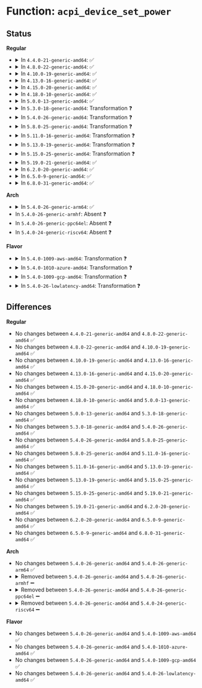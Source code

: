# Function: <code>acpi_device_set_power</code>

## Status
<b>Regular</b>
<ul>
<li>
<details>
<summary>In <code>4.4.0-21-generic-amd64</code>: ✅</summary>

```c
int acpi_device_set_power(struct acpi_device * device, int state)
```

```json
{
  "name": "acpi_device_set_power",
  "collision_type": "Unique Global",
  "inline_type": "No",
  "funcs": [
    {
      "addr": 18446744071583550921,
      "name": "acpi_device_set_power",
      "external": true,
      "loc": "drivers/acpi/device_pm.c:149",
      "file": "drivers/acpi/device_pm.c",
      "inline": "seen, unknown",
      "caller_inline": [],
      "caller_func": [
        "drivers/pci/hotplug/acpiphp_glue.c:acpiphp_rescan_slot",
        "drivers/pci/pci-acpi.c:acpi_pci_set_power_state",
        "drivers/acpi/device_pm.c:acpi_bus_set_power",
        "drivers/acpi/device_pm.c:acpi_device_update_power",
        "drivers/acpi/scan.c:acpi_bus_trim",
        "drivers/acpi/fan.c:fan_set_cur_state",
        "drivers/pnp/pnpacpi/core.c:pnpacpi_suspend",
        "drivers/pnp/pnpacpi/core.c:pnpacpi_disable_resources",
        "drivers/pnp/pnpacpi/core.c:pnpacpi_set_resources"
      ]
    }
  ],
  "symbols": [
    {
      "addr": 18446744071583550921,
      "name": "acpi_device_set_power",
      "section": ".text",
      "bind": "STB_GLOBAL",
      "size": 464
    }
  ]
}
```
</details>
</li>
<li>
<details>
<summary>In <code>4.8.0-22-generic-amd64</code>: ✅</summary>

```c
int acpi_device_set_power(struct acpi_device * device, int state)
```

```json
{
  "name": "acpi_device_set_power",
  "collision_type": "Unique Global",
  "inline_type": "No",
  "funcs": [
    {
      "addr": 18446744071583872348,
      "name": "acpi_device_set_power",
      "external": true,
      "loc": "drivers/acpi/device_pm.c:150",
      "file": "drivers/acpi/device_pm.c",
      "inline": "seen, unknown",
      "caller_inline": [],
      "caller_func": [
        "drivers/pci/hotplug/acpiphp_glue.c:acpiphp_rescan_slot",
        "drivers/pci/pci-acpi.c:acpi_pci_set_power_state",
        "drivers/acpi/device_pm.c:acpi_device_update_power",
        "drivers/acpi/device_pm.c:acpi_bus_set_power",
        "drivers/acpi/scan.c:acpi_bus_trim",
        "drivers/acpi/fan.c:fan_set_cur_state",
        "drivers/pnp/pnpacpi/core.c:pnpacpi_resume",
        "drivers/pnp/pnpacpi/core.c:pnpacpi_suspend",
        "drivers/pnp/pnpacpi/core.c:pnpacpi_disable_resources",
        "drivers/pnp/pnpacpi/core.c:pnpacpi_set_resources"
      ]
    }
  ],
  "symbols": [
    {
      "addr": 18446744071583872348,
      "name": "acpi_device_set_power",
      "section": ".text",
      "bind": "STB_GLOBAL",
      "size": 461
    }
  ]
}
```
</details>
</li>
<li>
<details>
<summary>In <code>4.10.0-19-generic-amd64</code>: ✅</summary>

```c
int acpi_device_set_power(struct acpi_device * device, int state)
```

```json
{
  "name": "acpi_device_set_power",
  "collision_type": "Unique Global",
  "inline_type": "No",
  "funcs": [
    {
      "addr": 18446744071584011400,
      "name": "acpi_device_set_power",
      "external": true,
      "loc": "drivers/acpi/device_pm.c:150",
      "file": "drivers/acpi/device_pm.c",
      "inline": "seen, unknown",
      "caller_inline": [],
      "caller_func": [
        "drivers/pci/hotplug/acpiphp_glue.c:acpiphp_rescan_slot",
        "drivers/pci/pci-acpi.c:acpi_pci_set_power_state",
        "drivers/acpi/device_pm.c:acpi_device_update_power",
        "drivers/acpi/device_pm.c:acpi_bus_set_power",
        "drivers/acpi/scan.c:acpi_bus_trim",
        "drivers/acpi/fan.c:fan_set_cur_state",
        "drivers/pnp/pnpacpi/core.c:pnpacpi_resume",
        "drivers/pnp/pnpacpi/core.c:pnpacpi_suspend",
        "drivers/pnp/pnpacpi/core.c:pnpacpi_disable_resources",
        "drivers/pnp/pnpacpi/core.c:pnpacpi_set_resources"
      ]
    }
  ],
  "symbols": [
    {
      "addr": 18446744071584011400,
      "name": "acpi_device_set_power",
      "section": ".text",
      "bind": "STB_GLOBAL",
      "size": 461
    }
  ]
}
```
</details>
</li>
<li>
<details>
<summary>In <code>4.13.0-16-generic-amd64</code>: ✅</summary>

```c
int acpi_device_set_power(struct acpi_device * device, int state)
```

```json
{
  "name": "acpi_device_set_power",
  "collision_type": "Unique Global",
  "inline_type": "No",
  "funcs": [
    {
      "addr": 18446744071584063552,
      "name": "acpi_device_set_power",
      "external": true,
      "loc": "drivers/acpi/device_pm.c:151",
      "file": "drivers/acpi/device_pm.c",
      "inline": "seen, unknown",
      "caller_inline": [],
      "caller_func": [
        "drivers/pci/hotplug/acpiphp_glue.c:acpiphp_rescan_slot",
        "drivers/pci/pci-acpi.c:acpi_pci_set_power_state",
        "drivers/acpi/device_pm.c:acpi_dev_pm_attach",
        "drivers/acpi/device_pm.c:acpi_dev_resume_early",
        "drivers/acpi/device_pm.c:acpi_dev_runtime_resume",
        "drivers/acpi/device_pm.c:acpi_bus_set_power",
        "drivers/acpi/scan.c:acpi_bus_trim",
        "drivers/acpi/fan.c:fan_set_cur_state",
        "drivers/pnp/pnpacpi/core.c:pnpacpi_resume",
        "drivers/pnp/pnpacpi/core.c:pnpacpi_suspend",
        "drivers/pnp/pnpacpi/core.c:pnpacpi_disable_resources",
        "drivers/pnp/pnpacpi/core.c:pnpacpi_set_resources"
      ]
    }
  ],
  "symbols": [
    {
      "addr": 18446744071584063552,
      "name": "acpi_device_set_power",
      "section": ".text",
      "bind": "STB_GLOBAL",
      "size": 687
    }
  ]
}
```
</details>
</li>
<li>
<details>
<summary>In <code>4.15.0-20-generic-amd64</code>: ✅</summary>

```c
int acpi_device_set_power(struct acpi_device * device, int state)
```

```json
{
  "name": "acpi_device_set_power",
  "collision_type": "Unique Global",
  "inline_type": "No",
  "funcs": [
    {
      "addr": 18446744071584333056,
      "name": "acpi_device_set_power",
      "external": true,
      "loc": "drivers/acpi/device_pm.c:151",
      "file": "drivers/acpi/device_pm.c",
      "inline": "seen, unknown",
      "caller_inline": [],
      "caller_func": [
        "drivers/pci/hotplug/acpiphp_glue.c:acpiphp_rescan_slot",
        "drivers/pci/pci-acpi.c:acpi_pci_set_power_state",
        "drivers/acpi/device_pm.c:acpi_dev_pm_attach",
        "drivers/acpi/device_pm.c:acpi_dev_resume",
        "drivers/acpi/device_pm.c:acpi_bus_set_power",
        "drivers/acpi/scan.c:acpi_bus_trim",
        "drivers/acpi/fan.c:fan_set_cur_state",
        "drivers/pnp/pnpacpi/core.c:pnpacpi_suspend",
        "drivers/pnp/pnpacpi/core.c:pnpacpi_disable_resources",
        "drivers/pnp/pnpacpi/core.c:pnpacpi_set_resources"
      ]
    }
  ],
  "symbols": [
    {
      "addr": 18446744071584333056,
      "name": "acpi_device_set_power",
      "section": ".text",
      "bind": "STB_GLOBAL",
      "size": 886
    }
  ]
}
```
</details>
</li>
<li>
<details>
<summary>In <code>4.18.0-10-generic-amd64</code>: ✅</summary>

```c
int acpi_device_set_power(struct acpi_device * device, int state)
```

```json
{
  "name": "acpi_device_set_power",
  "collision_type": "Unique Global",
  "inline_type": "No",
  "funcs": [
    {
      "addr": 18446744071584553728,
      "name": "acpi_device_set_power",
      "external": true,
      "loc": "drivers/acpi/device_pm.c:151",
      "file": "drivers/acpi/device_pm.c",
      "inline": "seen, unknown",
      "caller_inline": [],
      "caller_func": [
        "drivers/pci/hotplug/acpiphp_glue.c:acpiphp_rescan_slot",
        "drivers/pci/pci-acpi.c:acpi_pci_set_power_state",
        "drivers/acpi/device_pm.c:acpi_dev_pm_attach",
        "drivers/acpi/device_pm.c:acpi_dev_resume",
        "drivers/acpi/device_pm.c:acpi_device_update_power",
        "drivers/acpi/device_pm.c:acpi_bus_set_power",
        "drivers/acpi/scan.c:acpi_bus_trim",
        "drivers/acpi/fan.c:fan_set_cur_state",
        "drivers/pnp/pnpacpi/core.c:pnpacpi_suspend",
        "drivers/pnp/pnpacpi/core.c:pnpacpi_disable_resources",
        "drivers/pnp/pnpacpi/core.c:pnpacpi_set_resources"
      ]
    }
  ],
  "symbols": [
    {
      "addr": 18446744071584553728,
      "name": "acpi_device_set_power",
      "section": ".text",
      "bind": "STB_GLOBAL",
      "size": 895
    }
  ]
}
```
</details>
</li>
<li>
<details>
<summary>In <code>5.0.0-13-generic-amd64</code>: ✅</summary>

```c
int acpi_device_set_power(struct acpi_device * device, int state)
```

```json
{
  "name": "acpi_device_set_power",
  "collision_type": "Unique Global",
  "inline_type": "No",
  "funcs": [
    {
      "addr": 18446744071584651472,
      "name": "acpi_device_set_power",
      "external": true,
      "loc": "drivers/acpi/device_pm.c:152",
      "file": "drivers/acpi/device_pm.c",
      "inline": "seen, unknown",
      "caller_inline": [],
      "caller_func": [
        "drivers/pci/pci-acpi.c:acpi_pci_set_power_state",
        "drivers/pci/hotplug/acpiphp_glue.c:acpiphp_rescan_slot",
        "drivers/acpi/device_pm.c:acpi_dev_pm_attach",
        "drivers/acpi/device_pm.c:acpi_dev_resume",
        "drivers/acpi/device_pm.c:acpi_device_update_power",
        "drivers/acpi/device_pm.c:acpi_bus_set_power",
        "drivers/acpi/scan.c:acpi_bus_trim",
        "drivers/acpi/fan.c:fan_set_cur_state",
        "drivers/pnp/pnpacpi/core.c:pnpacpi_suspend",
        "drivers/pnp/pnpacpi/core.c:pnpacpi_disable_resources",
        "drivers/pnp/pnpacpi/core.c:pnpacpi_set_resources"
      ]
    }
  ],
  "symbols": [
    {
      "addr": 18446744071584651472,
      "name": "acpi_device_set_power",
      "section": ".text",
      "bind": "STB_GLOBAL",
      "size": 904
    }
  ]
}
```
</details>
</li>
<li>
<details>
<summary>In <code>5.3.0-18-generic-amd64</code>: Transformation ❓</summary>

```c
int acpi_device_set_power(struct acpi_device * device, int state)
```

```json
{
  "name": "acpi_device_set_power",
  "collision_type": "Unique Global",
  "inline_type": "No",
  "funcs": [
    {
      "addr": 0,
      "name": "acpi_device_set_power",
      "external": true,
      "loc": "drivers/acpi/device_pm.c:160",
      "file": "drivers/acpi/device_pm.c",
      "inline": "seen, unknown",
      "caller_inline": [],
      "caller_func": [
        "drivers/pci/pci-acpi.c:acpi_pci_set_power_state",
        "drivers/pci/hotplug/acpiphp_glue.c:acpiphp_rescan_slot",
        "drivers/acpi/device_pm.c:acpi_dev_pm_attach",
        "drivers/acpi/device_pm.c:acpi_dev_resume",
        "drivers/acpi/device_pm.c:acpi_device_update_power",
        "drivers/acpi/device_pm.c:acpi_bus_set_power",
        "drivers/acpi/scan.c:acpi_bus_trim",
        "drivers/acpi/fan.c:fan_set_cur_state",
        "drivers/pnp/pnpacpi/core.c:pnpacpi_suspend",
        "drivers/pnp/pnpacpi/core.c:pnpacpi_disable_resources",
        "drivers/pnp/pnpacpi/core.c:pnpacpi_set_resources"
      ]
    }
  ],
  "symbols": [
    {
      "addr": 18446744071584854946,
      "name": "acpi_device_set_power.cold",
      "section": ".text",
      "bind": "STB_LOCAL",
      "size": 212
    },
    {
      "addr": 18446744071584850960,
      "name": "acpi_device_set_power",
      "section": ".text",
      "bind": "STB_GLOBAL",
      "size": 688
    }
  ]
}
```
</details>
</li>
<li>
<details>
<summary>In <code>5.4.0-26-generic-amd64</code>: Transformation ❓</summary>

```c
int acpi_device_set_power(struct acpi_device * device, int state)
```

```json
{
  "name": "acpi_device_set_power",
  "collision_type": "Unique Global",
  "inline_type": "No",
  "funcs": [
    {
      "addr": 0,
      "name": "acpi_device_set_power",
      "external": true,
      "loc": "drivers/acpi/device_pm.c:160",
      "file": "drivers/acpi/device_pm.c",
      "inline": "seen, unknown",
      "caller_inline": [],
      "caller_func": [
        "drivers/pci/pci-acpi.c:acpi_pci_set_power_state",
        "drivers/pci/hotplug/acpiphp_glue.c:acpiphp_rescan_slot",
        "drivers/acpi/device_pm.c:acpi_dev_pm_attach",
        "drivers/acpi/device_pm.c:acpi_dev_resume",
        "drivers/acpi/device_pm.c:acpi_device_update_power",
        "drivers/acpi/device_pm.c:acpi_bus_set_power",
        "drivers/acpi/scan.c:acpi_bus_trim",
        "drivers/acpi/fan.c:fan_set_cur_state",
        "drivers/pnp/pnpacpi/core.c:pnpacpi_suspend",
        "drivers/pnp/pnpacpi/core.c:pnpacpi_disable_resources",
        "drivers/pnp/pnpacpi/core.c:pnpacpi_set_resources"
      ]
    }
  ],
  "symbols": [
    {
      "addr": 18446744071584990834,
      "name": "acpi_device_set_power.cold",
      "section": ".text",
      "bind": "STB_LOCAL",
      "size": 200
    },
    {
      "addr": 18446744071584986704,
      "name": "acpi_device_set_power",
      "section": ".text",
      "bind": "STB_GLOBAL",
      "size": 771
    }
  ]
}
```
</details>
</li>
<li>
<details>
<summary>In <code>5.8.0-25-generic-amd64</code>: Transformation ❓</summary>

```c
int acpi_device_set_power(struct acpi_device * device, int state)
```

```json
{
  "name": "acpi_device_set_power",
  "collision_type": "Unique Global",
  "inline_type": "No",
  "funcs": [
    {
      "addr": 0,
      "name": "acpi_device_set_power",
      "external": true,
      "loc": "drivers/acpi/device_pm.c:160",
      "file": "drivers/acpi/device_pm.c",
      "inline": "seen, unknown",
      "caller_inline": [],
      "caller_func": [
        "drivers/pci/pci-acpi.c:acpi_pci_set_power_state",
        "drivers/pci/hotplug/acpiphp_glue.c:acpiphp_rescan_slot",
        "drivers/acpi/device_pm.c:acpi_dev_pm_attach",
        "drivers/acpi/device_pm.c:acpi_dev_pm_detach",
        "drivers/acpi/device_pm.c:acpi_dev_resume",
        "drivers/acpi/device_pm.c:acpi_dev_suspend",
        "drivers/acpi/device_pm.c:acpi_device_update_power",
        "drivers/acpi/device_pm.c:acpi_bus_set_power",
        "drivers/acpi/scan.c:acpi_bus_trim",
        "drivers/acpi/fan.c:fan_set_cur_state",
        "drivers/pnp/pnpacpi/core.c:pnpacpi_resume",
        "drivers/pnp/pnpacpi/core.c:pnpacpi_suspend",
        "drivers/pnp/pnpacpi/core.c:pnpacpi_disable_resources",
        "drivers/pnp/pnpacpi/core.c:pnpacpi_set_resources"
      ]
    }
  ],
  "symbols": [
    {
      "addr": 18446744071585688965,
      "name": "acpi_device_set_power.cold",
      "section": ".text",
      "bind": "STB_LOCAL",
      "size": 159
    },
    {
      "addr": 18446744071585684976,
      "name": "acpi_device_set_power",
      "section": ".text",
      "bind": "STB_GLOBAL",
      "size": 871
    }
  ]
}
```
</details>
</li>
<li>
<details>
<summary>In <code>5.11.0-16-generic-amd64</code>: Transformation ❓</summary>

```c
int acpi_device_set_power(struct acpi_device * device, int state)
```

```json
{
  "name": "acpi_device_set_power",
  "collision_type": "Unique Global",
  "inline_type": "No",
  "funcs": [
    {
      "addr": 0,
      "name": "acpi_device_set_power",
      "external": true,
      "loc": "drivers/acpi/device_pm.c:160",
      "file": "drivers/acpi/device_pm.c",
      "inline": "seen, unknown",
      "caller_inline": [],
      "caller_func": [
        "drivers/pci/pci-acpi.c:acpi_pci_set_power_state",
        "drivers/pci/hotplug/acpiphp_glue.c:acpiphp_rescan_slot",
        "drivers/acpi/device_pm.c:acpi_dev_pm_attach",
        "drivers/acpi/device_pm.c:acpi_dev_pm_detach",
        "drivers/acpi/device_pm.c:acpi_dev_resume",
        "drivers/acpi/device_pm.c:acpi_dev_suspend",
        "drivers/acpi/device_pm.c:acpi_device_update_power",
        "drivers/acpi/device_pm.c:acpi_bus_set_power",
        "drivers/acpi/scan.c:acpi_bus_trim",
        "drivers/acpi/fan.c:fan_set_cur_state",
        "drivers/pnp/pnpacpi/core.c:pnpacpi_resume",
        "drivers/pnp/pnpacpi/core.c:pnpacpi_suspend",
        "drivers/pnp/pnpacpi/core.c:pnpacpi_disable_resources",
        "drivers/pnp/pnpacpi/core.c:pnpacpi_set_resources"
      ]
    }
  ],
  "symbols": [
    {
      "addr": 18446744071591431738,
      "name": "acpi_device_set_power.cold",
      "section": ".text",
      "bind": "STB_LOCAL",
      "size": 159
    },
    {
      "addr": 18446744071585807280,
      "name": "acpi_device_set_power",
      "section": ".text",
      "bind": "STB_GLOBAL",
      "size": 880
    }
  ]
}
```
</details>
</li>
<li>
<details>
<summary>In <code>5.13.0-19-generic-amd64</code>: Transformation ❓</summary>

```c
int acpi_device_set_power(struct acpi_device * device, int state)
```

```json
{
  "name": "acpi_device_set_power",
  "collision_type": "Unique Global",
  "inline_type": "No",
  "funcs": [
    {
      "addr": 0,
      "name": "acpi_device_set_power",
      "external": true,
      "loc": "drivers/acpi/device_pm.c:160",
      "file": "drivers/acpi/device_pm.c",
      "inline": "seen, unknown",
      "caller_inline": [],
      "caller_func": [
        "drivers/pci/pci-acpi.c:acpi_pci_set_power_state",
        "drivers/pci/hotplug/acpiphp_glue.c:acpiphp_rescan_slot",
        "drivers/acpi/device_pm.c:acpi_dev_pm_attach",
        "drivers/acpi/device_pm.c:acpi_dev_pm_detach",
        "drivers/acpi/device_pm.c:acpi_dev_resume",
        "drivers/acpi/device_pm.c:acpi_dev_suspend",
        "drivers/acpi/device_pm.c:acpi_device_update_power",
        "drivers/acpi/device_pm.c:acpi_bus_set_power",
        "drivers/acpi/scan.c:acpi_bus_trim",
        "drivers/acpi/fan.c:fan_set_cur_state",
        "drivers/pnp/pnpacpi/core.c:pnpacpi_resume",
        "drivers/pnp/pnpacpi/core.c:pnpacpi_suspend",
        "drivers/pnp/pnpacpi/core.c:pnpacpi_disable_resources",
        "drivers/pnp/pnpacpi/core.c:pnpacpi_set_resources"
      ]
    }
  ],
  "symbols": [
    {
      "addr": 18446744071591372899,
      "name": "acpi_device_set_power.cold",
      "section": ".text",
      "bind": "STB_LOCAL",
      "size": 166
    },
    {
      "addr": 18446744071585687616,
      "name": "acpi_device_set_power",
      "section": ".text",
      "bind": "STB_GLOBAL",
      "size": 797
    }
  ]
}
```
</details>
</li>
<li>
<details>
<summary>In <code>5.15.0-25-generic-amd64</code>: Transformation ❓</summary>

```c
int acpi_device_set_power(struct acpi_device * device, int state)
```

```json
{
  "name": "acpi_device_set_power",
  "collision_type": "Unique Global",
  "inline_type": "No",
  "funcs": [
    {
      "addr": 0,
      "name": "acpi_device_set_power",
      "external": true,
      "loc": "drivers/acpi/device_pm.c:160",
      "file": "drivers/acpi/device_pm.c",
      "inline": "seen, unknown",
      "caller_inline": [],
      "caller_func": [
        "drivers/pci/pci-acpi.c:acpi_pci_set_power_state",
        "drivers/pci/hotplug/acpiphp_glue.c:acpiphp_rescan_slot",
        "drivers/acpi/device_pm.c:acpi_dev_pm_attach",
        "drivers/acpi/device_pm.c:acpi_dev_pm_detach",
        "drivers/acpi/device_pm.c:acpi_dev_resume",
        "drivers/acpi/device_pm.c:acpi_dev_suspend",
        "drivers/acpi/device_pm.c:acpi_device_update_power",
        "drivers/acpi/device_pm.c:acpi_bus_set_power",
        "drivers/acpi/scan.c:acpi_bus_trim",
        "drivers/acpi/fan.c:fan_set_cur_state",
        "drivers/pnp/pnpacpi/core.c:pnpacpi_resume",
        "drivers/pnp/pnpacpi/core.c:pnpacpi_suspend",
        "drivers/pnp/pnpacpi/core.c:pnpacpi_disable_resources",
        "drivers/pnp/pnpacpi/core.c:pnpacpi_set_resources"
      ]
    }
  ],
  "symbols": [
    {
      "addr": 18446744071592407542,
      "name": "acpi_device_set_power.cold",
      "section": ".text",
      "bind": "STB_LOCAL",
      "size": 159
    },
    {
      "addr": 18446744071586167776,
      "name": "acpi_device_set_power",
      "section": ".text",
      "bind": "STB_GLOBAL",
      "size": 856
    }
  ]
}
```
</details>
</li>
<li>
<details>
<summary>In <code>5.19.0-21-generic-amd64</code>: ✅</summary>

```c
int acpi_device_set_power(struct acpi_device * device, int state)
```

```json
{
  "name": "acpi_device_set_power",
  "collision_type": "Unique Global",
  "inline_type": "No",
  "funcs": [
    {
      "addr": 18446744071587402272,
      "name": "acpi_device_set_power",
      "external": true,
      "loc": "drivers/acpi/device_pm.c:160",
      "file": "drivers/acpi/device_pm.c",
      "inline": "seen, unknown",
      "caller_inline": [],
      "caller_func": [
        "drivers/pci/pci-acpi.c:acpi_pci_set_power_state",
        "drivers/pci/hotplug/acpiphp_glue.c:acpiphp_rescan_slot",
        "drivers/acpi/device_pm.c:acpi_dev_pm_attach",
        "drivers/acpi/device_pm.c:acpi_dev_pm_detach",
        "drivers/acpi/device_pm.c:acpi_dev_resume",
        "drivers/acpi/device_pm.c:acpi_dev_suspend",
        "drivers/acpi/device_pm.c:acpi_power_up_if_adr_present",
        "drivers/acpi/device_pm.c:acpi_device_update_power",
        "drivers/acpi/device_pm.c:acpi_bus_set_power",
        "drivers/acpi/scan.c:acpi_bus_trim",
        "drivers/acpi/fan_core.c:fan_set_cur_state",
        "drivers/pnp/pnpacpi/core.c:pnpacpi_resume",
        "drivers/pnp/pnpacpi/core.c:pnpacpi_suspend",
        "drivers/pnp/pnpacpi/core.c:pnpacpi_disable_resources",
        "drivers/pnp/pnpacpi/core.c:pnpacpi_set_resources"
      ]
    }
  ],
  "symbols": [
    {
      "addr": 18446744071587402272,
      "name": "acpi_device_set_power",
      "section": ".text",
      "bind": "STB_GLOBAL",
      "size": 1089
    }
  ]
}
```
</details>
</li>
<li>
<details>
<summary>In <code>6.2.0-20-generic-amd64</code>: ✅</summary>

```c
int acpi_device_set_power(struct acpi_device * device, int state)
```

```json
{
  "name": "acpi_device_set_power",
  "collision_type": "Unique Global",
  "inline_type": "No",
  "funcs": [
    {
      "addr": 18446744071588656464,
      "name": "acpi_device_set_power",
      "external": true,
      "loc": "drivers/acpi/device_pm.c:162",
      "file": "drivers/acpi/device_pm.c",
      "inline": "seen, unknown",
      "caller_inline": [],
      "caller_func": [
        "drivers/pci/pci-acpi.c:acpi_pci_set_power_state",
        "drivers/pci/hotplug/acpiphp_glue.c:acpiphp_rescan_slot",
        "drivers/acpi/device_pm.c:acpi_dev_pm_attach",
        "drivers/acpi/device_pm.c:acpi_dev_pm_detach",
        "drivers/acpi/device_pm.c:acpi_dev_resume",
        "drivers/acpi/device_pm.c:acpi_dev_suspend",
        "drivers/acpi/device_pm.c:acpi_power_up_if_adr_present",
        "drivers/acpi/device_pm.c:acpi_device_update_power",
        "drivers/acpi/device_pm.c:acpi_bus_set_power",
        "drivers/acpi/scan.c:acpi_bus_trim_one",
        "drivers/acpi/fan_core.c:fan_set_cur_state",
        "drivers/pnp/pnpacpi/core.c:pnpacpi_resume",
        "drivers/pnp/pnpacpi/core.c:pnpacpi_suspend",
        "drivers/pnp/pnpacpi/core.c:pnpacpi_disable_resources",
        "drivers/pnp/pnpacpi/core.c:pnpacpi_set_resources"
      ]
    }
  ],
  "symbols": [
    {
      "addr": 18446744071588656464,
      "name": "acpi_device_set_power",
      "section": ".text",
      "bind": "STB_GLOBAL",
      "size": 1132
    }
  ]
}
```
</details>
</li>
<li>
<details>
<summary>In <code>6.5.0-9-generic-amd64</code>: ✅</summary>

```c
int acpi_device_set_power(struct acpi_device * device, int state)
```

```json
{
  "name": "acpi_device_set_power",
  "collision_type": "Unique Global",
  "inline_type": "No",
  "funcs": [
    {
      "addr": 18446744071588944416,
      "name": "acpi_device_set_power",
      "external": true,
      "loc": "drivers/acpi/device_pm.c:162",
      "file": "drivers/acpi/device_pm.c",
      "inline": "seen, unknown",
      "caller_inline": [],
      "caller_func": [
        "drivers/pci/pci-acpi.c:acpi_pci_set_power_state",
        "drivers/pci/hotplug/acpiphp_glue.c:acpiphp_rescan_slot",
        "drivers/acpi/device_pm.c:acpi_dev_pm_attach",
        "drivers/acpi/device_pm.c:acpi_dev_pm_detach",
        "drivers/acpi/device_pm.c:acpi_dev_resume",
        "drivers/acpi/device_pm.c:acpi_dev_suspend",
        "drivers/acpi/device_pm.c:acpi_power_up_if_adr_present",
        "drivers/acpi/device_pm.c:acpi_device_update_power",
        "drivers/acpi/device_pm.c:acpi_bus_set_power",
        "drivers/acpi/scan.c:acpi_bus_trim_one",
        "drivers/acpi/fan_core.c:fan_set_cur_state",
        "drivers/pnp/pnpacpi/core.c:pnpacpi_resume",
        "drivers/pnp/pnpacpi/core.c:pnpacpi_suspend",
        "drivers/pnp/pnpacpi/core.c:pnpacpi_disable_resources",
        "drivers/pnp/pnpacpi/core.c:pnpacpi_set_resources"
      ]
    }
  ],
  "symbols": [
    {
      "addr": 18446744071588944416,
      "name": "acpi_device_set_power",
      "section": ".text",
      "bind": "STB_GLOBAL",
      "size": 1140
    }
  ]
}
```
</details>
</li>
<li>
<details>
<summary>In <code>6.8.0-31-generic-amd64</code>: ✅</summary>

```c
int acpi_device_set_power(struct acpi_device * device, int state)
```

```json
{
  "name": "acpi_device_set_power",
  "collision_type": "Unique Global",
  "inline_type": "No",
  "funcs": [
    {
      "addr": 18446744071589241040,
      "name": "acpi_device_set_power",
      "external": true,
      "loc": "drivers/acpi/device_pm.c:162",
      "file": "drivers/acpi/device_pm.c",
      "inline": "seen, unknown",
      "caller_inline": [],
      "caller_func": [
        "drivers/pci/pci-acpi.c:acpi_pci_set_power_state",
        "drivers/pci/hotplug/acpiphp_glue.c:acpiphp_rescan_slot",
        "drivers/acpi/device_pm.c:acpi_dev_pm_attach",
        "drivers/acpi/device_pm.c:acpi_dev_pm_detach",
        "drivers/acpi/device_pm.c:acpi_dev_resume",
        "drivers/acpi/device_pm.c:acpi_dev_suspend",
        "drivers/acpi/device_pm.c:acpi_power_up_if_adr_present",
        "drivers/acpi/device_pm.c:acpi_device_update_power",
        "drivers/acpi/device_pm.c:acpi_bus_set_power",
        "drivers/acpi/scan.c:acpi_bus_trim_one",
        "drivers/acpi/fan_core.c:fan_set_cur_state",
        "drivers/pnp/pnpacpi/core.c:pnpacpi_resume",
        "drivers/pnp/pnpacpi/core.c:pnpacpi_suspend",
        "drivers/pnp/pnpacpi/core.c:pnpacpi_disable_resources",
        "drivers/pnp/pnpacpi/core.c:pnpacpi_set_resources"
      ]
    }
  ],
  "symbols": [
    {
      "addr": 18446744071589241040,
      "name": "acpi_device_set_power",
      "section": ".text",
      "bind": "STB_GLOBAL",
      "size": 1140
    }
  ]
}
```
</details>
</li>
</ul>
<b>Arch</b>
<ul>
<li>
<details>
<summary>In <code>5.4.0-26-generic-arm64</code>: ✅</summary>

```c
int acpi_device_set_power(struct acpi_device * device, int state)
```

```json
{
  "name": "acpi_device_set_power",
  "collision_type": "Unique Global",
  "inline_type": "No",
  "funcs": [
    {
      "addr": 18446603336497395408,
      "name": "acpi_device_set_power",
      "external": true,
      "loc": "drivers/acpi/device_pm.c:160",
      "file": "drivers/acpi/device_pm.c",
      "inline": "seen, unknown",
      "caller_inline": [],
      "caller_func": [
        "drivers/pci/pci-acpi.c:acpi_pci_set_power_state",
        "drivers/pci/hotplug/acpiphp_glue.c:acpiphp_rescan_slot",
        "drivers/acpi/device_pm.c:acpi_dev_pm_attach",
        "drivers/acpi/device_pm.c:acpi_dev_resume",
        "drivers/acpi/device_pm.c:acpi_device_update_power",
        "drivers/acpi/device_pm.c:acpi_bus_set_power",
        "drivers/acpi/scan.c:acpi_bus_trim",
        "drivers/acpi/fan.c:fan_set_cur_state",
        "drivers/pnp/pnpacpi/core.c:pnpacpi_disable_resources",
        "drivers/pnp/pnpacpi/core.c:pnpacpi_set_resources"
      ]
    }
  ],
  "symbols": [
    {
      "addr": 18446603336497395408,
      "name": "acpi_device_set_power",
      "section": ".text",
      "bind": "STB_GLOBAL",
      "size": 788
    }
  ]
}
```
</details>
</li>
<li>
In <code>5.4.0-26-generic-armhf</code>: Absent ❓
</li>
<li>
In <code>5.4.0-26-generic-ppc64el</code>: Absent ❓
</li>
<li>
In <code>5.4.0-24-generic-riscv64</code>: Absent ❓
</li>
</ul>
<b>Flavor</b>
<ul>
<li>
<details>
<summary>In <code>5.4.0-1009-aws-amd64</code>: Transformation ❓</summary>

```c
int acpi_device_set_power(struct acpi_device * device, int state)
```

```json
{
  "name": "acpi_device_set_power",
  "collision_type": "Unique Global",
  "inline_type": "No",
  "funcs": [
    {
      "addr": 0,
      "name": "acpi_device_set_power",
      "external": true,
      "loc": "drivers/acpi/device_pm.c:160",
      "file": "drivers/acpi/device_pm.c",
      "inline": "seen, unknown",
      "caller_inline": [],
      "caller_func": [
        "drivers/pci/pci-acpi.c:acpi_pci_set_power_state",
        "drivers/pci/hotplug/acpiphp_glue.c:acpiphp_rescan_slot",
        "drivers/acpi/device_pm.c:acpi_dev_pm_attach",
        "drivers/acpi/device_pm.c:acpi_dev_resume",
        "drivers/acpi/device_pm.c:acpi_device_update_power",
        "drivers/acpi/device_pm.c:acpi_bus_set_power",
        "drivers/acpi/scan.c:acpi_bus_trim",
        "drivers/pnp/pnpacpi/core.c:pnpacpi_suspend",
        "drivers/pnp/pnpacpi/core.c:pnpacpi_disable_resources",
        "drivers/pnp/pnpacpi/core.c:pnpacpi_set_resources"
      ]
    }
  ],
  "symbols": [
    {
      "addr": 18446744071584935106,
      "name": "acpi_device_set_power.cold",
      "section": ".text",
      "bind": "STB_LOCAL",
      "size": 200
    },
    {
      "addr": 18446744071584931376,
      "name": "acpi_device_set_power",
      "section": ".text",
      "bind": "STB_GLOBAL",
      "size": 592
    }
  ]
}
```
</details>
</li>
<li>
<details>
<summary>In <code>5.4.0-1010-azure-amd64</code>: Transformation ❓</summary>

```c
int acpi_device_set_power(struct acpi_device * device, int state)
```

```json
{
  "name": "acpi_device_set_power",
  "collision_type": "Unique Global",
  "inline_type": "No",
  "funcs": [
    {
      "addr": 0,
      "name": "acpi_device_set_power",
      "external": true,
      "loc": "drivers/acpi/device_pm.c:160",
      "file": "drivers/acpi/device_pm.c",
      "inline": "seen, unknown",
      "caller_inline": [],
      "caller_func": [
        "drivers/pci/pci-acpi.c:acpi_pci_set_power_state",
        "drivers/pci/hotplug/acpiphp_glue.c:acpiphp_rescan_slot",
        "drivers/acpi/device_pm.c:acpi_dev_pm_attach",
        "drivers/acpi/device_pm.c:acpi_dev_resume",
        "drivers/acpi/device_pm.c:acpi_device_update_power",
        "drivers/acpi/device_pm.c:acpi_bus_set_power",
        "drivers/acpi/scan.c:acpi_bus_trim",
        "drivers/pnp/pnpacpi/core.c:pnpacpi_suspend",
        "drivers/pnp/pnpacpi/core.c:pnpacpi_disable_resources",
        "drivers/pnp/pnpacpi/core.c:pnpacpi_set_resources"
      ]
    }
  ],
  "symbols": [
    {
      "addr": 18446744071584843906,
      "name": "acpi_device_set_power.cold",
      "section": ".text",
      "bind": "STB_LOCAL",
      "size": 200
    },
    {
      "addr": 18446744071584840096,
      "name": "acpi_device_set_power",
      "section": ".text",
      "bind": "STB_GLOBAL",
      "size": 592
    }
  ]
}
```
</details>
</li>
<li>
<details>
<summary>In <code>5.4.0-1009-gcp-amd64</code>: Transformation ❓</summary>

```c
int acpi_device_set_power(struct acpi_device * device, int state)
```

```json
{
  "name": "acpi_device_set_power",
  "collision_type": "Unique Global",
  "inline_type": "No",
  "funcs": [
    {
      "addr": 0,
      "name": "acpi_device_set_power",
      "external": true,
      "loc": "drivers/acpi/device_pm.c:160",
      "file": "drivers/acpi/device_pm.c",
      "inline": "seen, unknown",
      "caller_inline": [],
      "caller_func": [
        "drivers/pci/pci-acpi.c:acpi_pci_set_power_state",
        "drivers/pci/hotplug/acpiphp_glue.c:acpiphp_rescan_slot",
        "drivers/acpi/device_pm.c:acpi_dev_pm_attach",
        "drivers/acpi/device_pm.c:acpi_dev_resume",
        "drivers/acpi/device_pm.c:acpi_device_update_power",
        "drivers/acpi/device_pm.c:acpi_bus_set_power",
        "drivers/acpi/scan.c:acpi_bus_trim",
        "drivers/acpi/fan.c:fan_set_cur_state",
        "drivers/pnp/pnpacpi/core.c:pnpacpi_suspend",
        "drivers/pnp/pnpacpi/core.c:pnpacpi_disable_resources",
        "drivers/pnp/pnpacpi/core.c:pnpacpi_set_resources"
      ]
    }
  ],
  "symbols": [
    {
      "addr": 18446744071584942418,
      "name": "acpi_device_set_power.cold",
      "section": ".text",
      "bind": "STB_LOCAL",
      "size": 200
    },
    {
      "addr": 18446744071584938288,
      "name": "acpi_device_set_power",
      "section": ".text",
      "bind": "STB_GLOBAL",
      "size": 771
    }
  ]
}
```
</details>
</li>
<li>
<details>
<summary>In <code>5.4.0-26-lowlatency-amd64</code>: Transformation ❓</summary>

```c
int acpi_device_set_power(struct acpi_device * device, int state)
```

```json
{
  "name": "acpi_device_set_power",
  "collision_type": "Unique Global",
  "inline_type": "No",
  "funcs": [
    {
      "addr": 0,
      "name": "acpi_device_set_power",
      "external": true,
      "loc": "drivers/acpi/device_pm.c:160",
      "file": "drivers/acpi/device_pm.c",
      "inline": "seen, unknown",
      "caller_inline": [],
      "caller_func": [
        "drivers/pci/pci-acpi.c:acpi_pci_set_power_state",
        "drivers/pci/hotplug/acpiphp_glue.c:acpiphp_rescan_slot",
        "drivers/acpi/device_pm.c:acpi_dev_pm_attach",
        "drivers/acpi/device_pm.c:acpi_dev_resume",
        "drivers/acpi/device_pm.c:acpi_device_update_power",
        "drivers/acpi/device_pm.c:acpi_bus_set_power",
        "drivers/acpi/scan.c:acpi_bus_trim",
        "drivers/acpi/fan.c:fan_set_cur_state",
        "drivers/pnp/pnpacpi/core.c:pnpacpi_suspend",
        "drivers/pnp/pnpacpi/core.c:pnpacpi_disable_resources",
        "drivers/pnp/pnpacpi/core.c:pnpacpi_set_resources"
      ]
    }
  ],
  "symbols": [
    {
      "addr": 18446744071585048594,
      "name": "acpi_device_set_power.cold",
      "section": ".text",
      "bind": "STB_LOCAL",
      "size": 200
    },
    {
      "addr": 18446744071585044464,
      "name": "acpi_device_set_power",
      "section": ".text",
      "bind": "STB_GLOBAL",
      "size": 771
    }
  ]
}
```
</details>
</li>
</ul>

## Differences
<b>Regular</b>
<ul>
<li>
No changes between <code>4.4.0-21-generic-amd64</code> and <code>4.8.0-22-generic-amd64</code> ✅
</li>
<li>
No changes between <code>4.8.0-22-generic-amd64</code> and <code>4.10.0-19-generic-amd64</code> ✅
</li>
<li>
No changes between <code>4.10.0-19-generic-amd64</code> and <code>4.13.0-16-generic-amd64</code> ✅
</li>
<li>
No changes between <code>4.13.0-16-generic-amd64</code> and <code>4.15.0-20-generic-amd64</code> ✅
</li>
<li>
No changes between <code>4.15.0-20-generic-amd64</code> and <code>4.18.0-10-generic-amd64</code> ✅
</li>
<li>
No changes between <code>4.18.0-10-generic-amd64</code> and <code>5.0.0-13-generic-amd64</code> ✅
</li>
<li>
No changes between <code>5.0.0-13-generic-amd64</code> and <code>5.3.0-18-generic-amd64</code> ✅
</li>
<li>
No changes between <code>5.3.0-18-generic-amd64</code> and <code>5.4.0-26-generic-amd64</code> ✅
</li>
<li>
No changes between <code>5.4.0-26-generic-amd64</code> and <code>5.8.0-25-generic-amd64</code> ✅
</li>
<li>
No changes between <code>5.8.0-25-generic-amd64</code> and <code>5.11.0-16-generic-amd64</code> ✅
</li>
<li>
No changes between <code>5.11.0-16-generic-amd64</code> and <code>5.13.0-19-generic-amd64</code> ✅
</li>
<li>
No changes between <code>5.13.0-19-generic-amd64</code> and <code>5.15.0-25-generic-amd64</code> ✅
</li>
<li>
No changes between <code>5.15.0-25-generic-amd64</code> and <code>5.19.0-21-generic-amd64</code> ✅
</li>
<li>
No changes between <code>5.19.0-21-generic-amd64</code> and <code>6.2.0-20-generic-amd64</code> ✅
</li>
<li>
No changes between <code>6.2.0-20-generic-amd64</code> and <code>6.5.0-9-generic-amd64</code> ✅
</li>
<li>
No changes between <code>6.5.0-9-generic-amd64</code> and <code>6.8.0-31-generic-amd64</code> ✅
</li>
</ul>
<b>Arch</b>
<ul>
<li>
No changes between <code>5.4.0-26-generic-amd64</code> and <code>5.4.0-26-generic-arm64</code> ✅
</li>
<li>
<details>
<summary>Removed between <code>5.4.0-26-generic-amd64</code> and <code>5.4.0-26-generic-armhf</code> ➖</summary>

```c
int acpi_device_set_power(struct acpi_device * device, int state)
```
</details>
</li>
<li>
<details>
<summary>Removed between <code>5.4.0-26-generic-amd64</code> and <code>5.4.0-26-generic-ppc64el</code> ➖</summary>

```c
int acpi_device_set_power(struct acpi_device * device, int state)
```
</details>
</li>
<li>
<details>
<summary>Removed between <code>5.4.0-26-generic-amd64</code> and <code>5.4.0-24-generic-riscv64</code> ➖</summary>

```c
int acpi_device_set_power(struct acpi_device * device, int state)
```
</details>
</li>
</ul>
<b>Flavor</b>
<ul>
<li>
No changes between <code>5.4.0-26-generic-amd64</code> and <code>5.4.0-1009-aws-amd64</code> ✅
</li>
<li>
No changes between <code>5.4.0-26-generic-amd64</code> and <code>5.4.0-1010-azure-amd64</code> ✅
</li>
<li>
No changes between <code>5.4.0-26-generic-amd64</code> and <code>5.4.0-1009-gcp-amd64</code> ✅
</li>
<li>
No changes between <code>5.4.0-26-generic-amd64</code> and <code>5.4.0-26-lowlatency-amd64</code> ✅
</li>
</ul>
